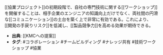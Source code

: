 [[協業プロジェクト]]の初期段階で、自社の専門技術に関する[[ワークショップ]]を開催することは、相手企業のエンジニアの知識向上だけでなく、両社間の円滑な[[コミュニケーション]]の土台を築く上で非常に有効である。これにより、[[開発の手戻りリスク]]を低減し、[[製品競争力]]を高める効果が期待できる。

- **出典**: [[KMCへの提案]]
- **タグ**: #コラボレーション #チームビルディング #ナレッジ共有 #技術ワークショップ #協業